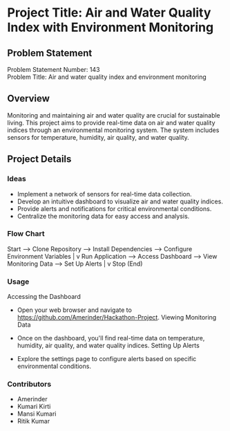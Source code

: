 # Project Title: Air and Water Quality Index with Environment Monitoring

## Problem Statement
Problem Statement Number: 143  
Problem Title: Air and water quality index and environment monitoring

## Overview
Monitoring and maintaining air and water quality are crucial for sustainable living. This project aims to provide real-time data on air and water quality indices through an environmental monitoring system. The system includes sensors for temperature, humidity, air quality, and water quality.

## Project Details
### Ideas
- Implement a network of sensors for real-time data collection.
- Develop an intuitive dashboard to visualize air and water quality indices.
- Provide alerts and notifications for critical environmental conditions.
- Centralize the monitoring data for easy access and analysis.

### Flow Chart
Start --> Clone Repository --> Install Dependencies --> Configure Environment Variables
        |
        v
      Run Application --> Access Dashboard --> View Monitoring Data --> Set Up Alerts
        |
        v
    Stop (End)

### Usage
Accessing the Dashboard

- Open your web browser and navigate to https://github.com/Amerinder/Hackathon-Project.
  Viewing Monitoring Data

- Once on the dashboard, you'll find real-time data on temperature, humidity, air quality, and water quality indices.
  Setting Up Alerts

-  Explore the settings page to configure alerts based on specific environmental conditions.
### Contributors
- Amerinder
- Kumari Kirti
- Mansi Kumari
- Ritik Kumar



